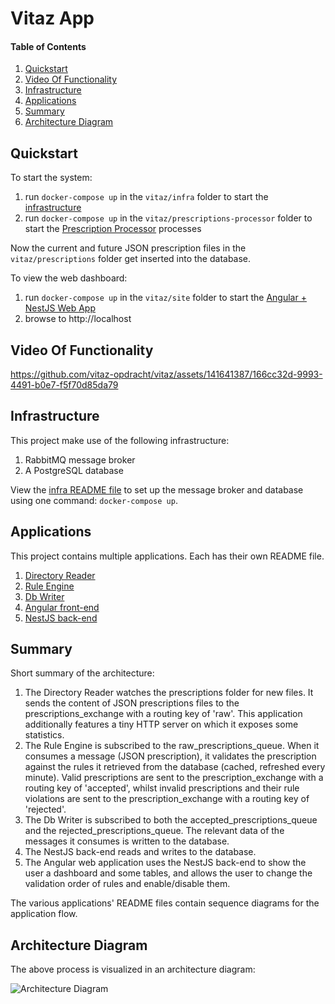 # Vitaz App

#### Table of Contents
1. [Quickstart](#quickstart)
2. [Video Of Functionality](#video-of-functionality)
3. [Infrastructure](#infrastructure)
4. [Applications](#applications)
5. [Summary](#summary)
6. [Architecture Diagram](#architecture-diagram)

## Quickstart

To start the system:
1. run `docker-compose up` in the `vitaz/infra` folder to start the [infrastructure](infra/README.md) 
2. run `docker-compose up` in the `vitaz/prescriptions-processor` folder to start the [Prescription Processor](prescriptions-processor/README.md) processes

Now the current and future JSON prescription files in the `vitaz/prescriptions` folder get inserted into the database.

To view the web dashboard:
1. run `docker-compose up` in the `vitaz/site` folder to start the [Angular + NestJS Web App](site/README.md)
2. browse to http://localhost

## Video Of Functionality

https://github.com/vitaz-opdracht/vitaz/assets/141641387/166cc32d-9993-4491-b0e7-f5f70d85da79

## Infrastructure

This project make use of the following infrastructure:
1. RabbitMQ message broker
2. A PostgreSQL database

View the [infra README file](infra/README.md) to set up the message broker and database using one command: `docker-compose up`.

## Applications

This project contains multiple applications. Each has their own README file.
1. [Directory Reader](prescriptions-processor/directory-reader/README.md)
2. [Rule Engine](prescriptions-processor/rule-engine/README.md)
3. [Db Writer](prescriptions-processor/db-writer/README.md)
4. [Angular front-end](site/README.md)
5. [NestJS back-end](site/README.md)

## Summary

Short summary of the architecture:
1. The Directory Reader watches the prescriptions folder for new files. It sends the content of JSON prescriptions files to the prescriptions_exchange with a routing key of 'raw'. This application additionally features a tiny HTTP server on which it exposes some statistics.
2. The Rule Engine is subscribed to the raw_prescriptions_queue. When it consumes a message (JSON prescription), it validates the prescription against the rules it retrieved from the database (cached, refreshed every minute). Valid prescriptions are sent to the prescription_exchange with a routing key of 'accepted', whilst invalid prescriptions and their rule violations are sent to the prescription_exchange with a routing key of 'rejected'.
3. The Db Writer is subscribed to both the accepted_prescriptions_queue and the rejected_prescriptions_queue. The relevant data of the messages it consumes is written to the database.
4. The NestJS back-end reads and writes to the database.
5. The Angular web application uses the NestJS back-end to show the user a dashboard and some tables, and allows the user to change the validation order of rules and enable/disable them.

The various applications' README files contain sequence diagrams for the application flow.

## Architecture Diagram

The above process is visualized in an architecture diagram:

![Architecture Diagram](https://i.imgur.com/0gNOvjS.png)
